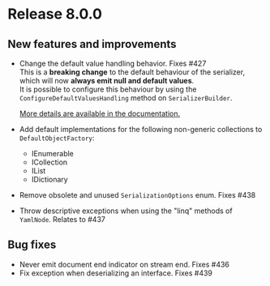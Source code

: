 # Release 8.0.0

## New features and improvements

- Change the default value handling behavior. Fixes #427  
  This is a **breaking change** to the default behaviour of the serializer, which will now **always emit null and default values**.  
  It is possible to configure this behaviour by using the `ConfigureDefaultValuesHandling` method on `SerializerBuilder`.

  [More details are available in the documentation.](https://github.com/aaubry/YamlDotNet/wiki/Serialization.Serializer#configuredefaultvalueshandlingdefaultvalueshandling)

- Add default implementations for the following non-generic collections to `DefaultObjectFactory`:  
  - IEnumerable  
  - ICollection  
  - IList  
  - IDictionary

- Remove obsolete and unused `SerializationOptions` enum. Fixes #438
- Throw descriptive exceptions when using the "linq" methods of `YamlNode`. Relates to #437

## Bug fixes

- Never emit document end indicator on stream end. Fixes #436
- Fix exception when deserializing an interface. Fixes #439  

